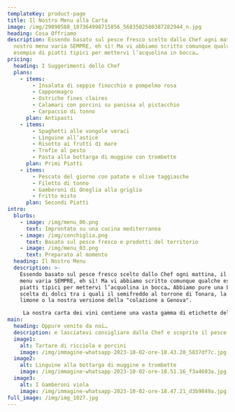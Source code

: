 ```yaml
---
templateKey: product-page
title: Il Nostro Menu alla Carta
image: /img/29090588_187364998715856_5683502580387282944_n.jpg
heading: Cosa Offriamo
description: Essendo basato sul pesce fresco scelto dallo Chef ogni mattina, il
  nostro menu varia SEMPRE, eh sì! Ma vi abbiamo scritto comunque qualche
  esempio di piatti tipici per mettervi l’acquolina in bocca…
pricing:
  heading: I Suggerimenti dello Chef
  plans:
    - items:
        - Insalata di seppie finocchio e pompelmo rosa
        - Capponmagro
        - Ostriche fines claires
        - Calamari con porcini su panissa al pistacchio
        - Carpaccio di tonno
      plan: Antipasti
    - items:
        - Spaghetti alle vongole veraci
        - Linguine all’astice
        - Risotto ai frutti di mare
        - Trofie al pesto
        - Pasta alla bottarga di muggine con trombette
      plan: Primi Piatti
    - items:
        - Pescato del giorno con patate e olive taggiasche
        - Filetto di tonno
        - Gamberoni di Oneglia alla griglia
        - Fritto misto
      plan: Secondi Piatti
intro:
  blurbs:
    - image: /img/menu_06.png
      text: Improntato su una cucina mediterranea
    - image: /img/conchiglia.png
      text: Basato sul pesce fresco e prodotti del territorio
    - image: /img/menu_03.png
      text: Preparato al momento
  heading: Il Nostro Menu
  description: >-
    Essendo basato sul pesce fresco scelto dallo Chef ogni mattina, il nostro
    menu varia SEMPRE, eh sì! Ma vi abbiamo scritto comunque qualche esempio di
    piatti tipici per mettervi l’acquolina in bocca… Abbiamo pure una buona
    scelta di dolci tra i quali il semifreddo al torrone di Tonara, la torta al
    limone o la nostra versione della "colazione a Genova".

     La nostra carta dei vini contiene una vasta gamma di etichette del Ponente Ligure oltre al resto di Italia, potete visualizzarla cliccando [QUI](https://laruotaimperia.com/news/2023-05-01-carta-dei-vini/)
main:
  heading: Oppure venite da noi…
  description: e lasciatevi consigliare dallo Chef e scoprite il pesce fresco del giorno!
  image1:
    alt: Tartare di ricciola e porcini
    image: /img/immagine-whatsapp-2023-10-02-ore-18.43.20_5837df7c.jpg
  image2:
    alt: Linguine alla bottarga di muggine e trombette
    image: /img/immagine-whatsapp-2023-10-02-ore-18.51.16_f3a4603a.jpg
  image3:
    alt: I Gamberoni viola
    image: /img/immagine-whatsapp-2023-10-02-ore-18.47.21_d3b9849a.jpg
full_image: /img/img_1027.jpg
---
```

